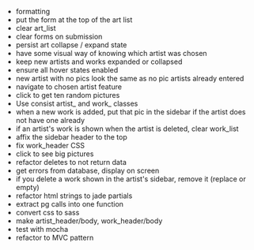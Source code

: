   - formatting
  - put the form at the top of the art list
  - clear art_list
  - clear forms on submission
  - persist art collapse / expand state
  - have some visual way of knowing which artist was chosen
  - keep new artists and works expanded or collapsed
  - ensure all hover states enabled
  - new artist with no pics look the same as no pic artists already entered
  - navigate to chosen artist feature
  - click to get ten random pictures
  - Use consist artist_ and work_ classes
  - when a new work is added, put that pic in the sidebar if the artist does not have one already
  - if an artist's work is shown when the artist is deleted, clear work_list
  - affix the sidebar header to the top
  - fix work_header CSS
  - click to see big pictures
  - refactor deletes to not return data
  - get errors from database, display on screen
- if you delete a work shown in the artist's sidebar, remove it (replace or empty)
- refactor html strings to jade partials
- extract pg calls into one function
- convert css to sass
- make artist_header/body, work_header/body
- test with mocha
- refactor to MVC pattern